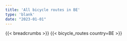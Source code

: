 ```yaml
---
title: 'All bicycle routes in BE'
type: 'blank'
date: "2023-01-01"
---
```


{{< breadcrumbs >}}
{{< bicycle_routes country=BE >}}
